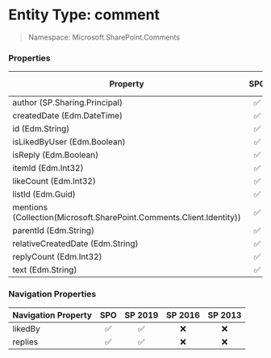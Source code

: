 # Entity Type: comment

> Namespace: Microsoft.SharePoint.Comments

### Properties

Property | SPO | SP 2019 | SP 2016 | SP 2013
----------|:---:|:-------:|:-------:|:-------:
author (SP.Sharing.Principal) | ✅ | ✅ | ❌ | ❌
createdDate (Edm.DateTime) | ✅ | ✅ | ❌ | ❌
id (Edm.String) | ✅ | ✅ | ❌ | ❌
isLikedByUser (Edm.Boolean) | ✅ | ✅ | ❌ | ❌
isReply (Edm.Boolean) | ✅ | ✅ | ❌ | ❌
itemId (Edm.Int32) | ✅ | ✅ | ❌ | ❌
likeCount (Edm.Int32) | ✅ | ✅ | ❌ | ❌
listId (Edm.Guid) | ✅ | ✅ | ❌ | ❌
mentions (Collection(Microsoft.SharePoint.Comments.Client.Identity)) | ✅ | ✅ | ❌ | ❌
parentId (Edm.String) | ✅ | ✅ | ❌ | ❌
relativeCreatedDate (Edm.String) | ✅ | ❌ | ❌ | ❌
replyCount (Edm.Int32) | ✅ | ✅ | ❌ | ❌
text (Edm.String) | ✅ | ✅ | ❌ | ❌

### Navigation Properties

Navigation Property | SPO | SP 2019 | SP 2016 | SP 2013
----------|:---:|:-------:|:-------:|:-------:
likedBy | ✅ | ✅ | ❌ | ❌
replies | ✅ | ✅ | ❌ | ❌
